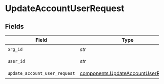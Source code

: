 # UpdateAccountUserRequest


## Fields

| Field                                                                                      | Type                                                                                       | Required                                                                                   | Description                                                                                | Example                                                                                    |
| ------------------------------------------------------------------------------------------ | ------------------------------------------------------------------------------------------ | ------------------------------------------------------------------------------------------ | ------------------------------------------------------------------------------------------ | ------------------------------------------------------------------------------------------ |
| `org_id`                                                                                   | *str*                                                                                      | :heavy_check_mark:                                                                         | N/A                                                                                        | org-123                                                                                    |
| `user_id`                                                                                  | *str*                                                                                      | :heavy_check_mark:                                                                         | N/A                                                                                        | user-123                                                                                   |
| `update_account_user_request`                                                              | [components.UpdateAccountUserRequest](../../models/components/updateaccountuserrequest.md) | :heavy_check_mark:                                                                         | N/A                                                                                        |                                                                                            |